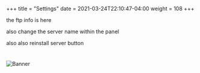 +++
title = "Settings"
date =  2021-03-24T22:10:47-04:00
weight = 108
+++

the ftp info is here

also change the server name within the panel

also also reinstall server button

#
![Banner](/images/fishy.gif)